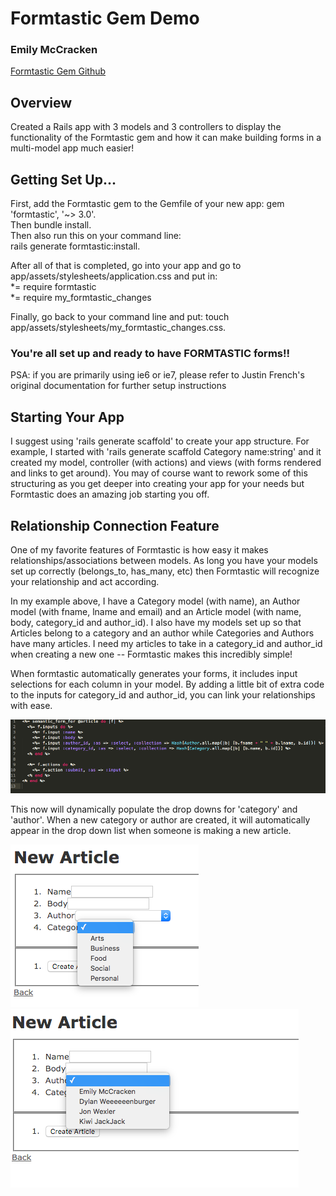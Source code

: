 <h1> Formtastic Gem Demo </h1>
<h3> Emily McCracken </h3>
<a href="https://github.com/justinfrench/formtastic">Formtastic Gem Github</a>

<h2> Overview </h2>
Created a Rails app with 3 models and 3 controllers to display the functionality of the Formtastic gem and how it can make building forms in a multi-model app much easier!

<h2> Getting Set Up... </h2>
First, add the Formtastic gem to the Gemfile of your new app:  gem 'formtastic', '~> 3.0'. 
<br>
Then bundle install. 
<br>
Then also run this on your command line: 
<br>
rails generate formtastic:install.

After all of that is completed, go into your app and go to app/assets/stylesheets/application.css and put in:
<br>
  *= require formtastic
  <br>
  *= require my_formtastic_changes

Finally, go back to your command line and put: touch app/assets/stylesheets/my_formtastic_changes.css.

<h3> You're all set up and ready to have FORMTASTIC forms!! </h3>

<p> PSA: if you are primarily using ie6 or ie7, please refer to Justin French's original documentation for further setup instructions </p>

<h2> Starting Your App </h2>
I suggest using 'rails generate scaffold' to create your app structure. For example, I started with 'rails generate scaffold Category name:string' and it created my model, controller (with actions) and views (with forms rendered and links to get around). You may of course want to rework some of this structuring as you get deeper into creating your app for your needs but Formtastic does an amazing job starting you off. 

<h2> Relationship Connection Feature </h2>
One of my favorite features of Formtastic is how easy it makes relationships/associations between models. As long you have your models set up correctly (belongs_to, has_many, etc) then Formtastic will recognize your relationship and act according. 

In my example above, I have a Category model (with name), an Author model (with fname, lname and email) and an Article model (with name, body, category_id and author_id). I also have my models set up so that Articles belong to a category and an author while Categories and Authors have many articles. I need my articles to take in a category_id and author_id when creating a new one -- Formtastic makes this incredibly simple! 

When formtastic automatically generates your forms, it includes input selections for each column in your model. By adding a little bit of extra code to the inputs for category_id and author_id, you can link your relationships with ease. 

<img src="app/assets/images/form_example.png" alt="">

This now will dynamically populate the drop downs for 'category' and 'author'. When a new category or author are created, it will automatically appear in the drop down list when someone is making a new article. 

<img src="app/assets/images/article_example.png">
<br>
<img src="app/assets/images/new_article.png" alt="">




